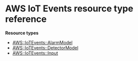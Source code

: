 # AWS IoT Events resource type reference<a name="AWS_IoTEvents"></a>

**Resource types**

- [AWS::IoTEvents::AlarmModel](aws-resource-iotevents-alarmmodel.md)
- [AWS::IoTEvents::DetectorModel](aws-resource-iotevents-detectormodel.md)
- [AWS::IoTEvents::Input](aws-resource-iotevents-input.md)
